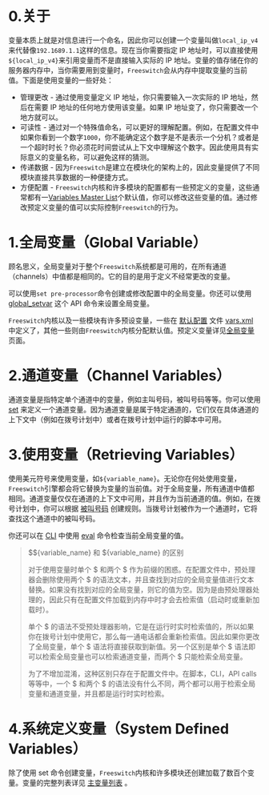 # 0.关于

变量本质上就是对信息进行一个命名，因此你可以创建一个变量叫做``local_ip_v4``来代替像``192.1689.1.1``这样的信息。现在当你需要指定 IP 地址时，可以直接使用``${local_ip_v4}``来引用变量而不是直接输入实际的 IP 地址。变量的值存储在你的服务器内存中，当你需要用到变量时，``Freeswitch``会从内存中提取变量的当前值。下面是使用变量的一些好处：

- 管理更改 - 通过使用变量定义 IP 地址，你只需要输入一次实际的 IP 地址，然后在需要 IP 地址的任何地方使用该变量。如果 IP 地址变了，你只需要改一个地方就可以。
- 可读性 - 通过对一个特殊值命名，可以更好的理解配置。例如，在配置文件中如果你看到一个数字``1000``，你不能确定这个数字是不是表示一个分机？或者是一个超时时长？你必须花时间尝试从上下文中理解这个数字。因此使用具有实际意义的变量名称，可以避免这样的猜测。
- 传递数据 - 因为``Freeswitch``是建立在模块化的架构上的，因此变量提供了不同模块直接共享数据的一种便捷方式。
- 方便配置 - ``Freeswitch``内核和许多模块的配置都有一些预定义的变量，这些通常都有一[Variables Master List](https://freeswitch.org/confluence/display/FREESWITCH/Variables+Master+List)个默认值，你可以修改这些变量的值。通过修改预定义变量的值可以实际控制``Freeswitch``的行为。

# 1.全局变量（Global Variable）

顾名思义，全局变量对于整个``Freeswitch``系统都是可用的，在所有通道（channels）中值都是相同的。它的目的是用于定义不经常更改的变量。

可以使用``set pre-processor``命令创建或修改配置中的全局变量。你还可以使用  [global_setvar](../../Modules/mod_commands.md) 这个 API 命令来设置全局变量。

``Freeswitch``内核以及一些模块有许多预设变量，一些在 [默认配置](../../Configuration/Default_Configuration.md) 文件 [vars.xml](../../Configuration/Configuring_FreeSWITCH/vars.xml.md) 中定义了，其他一些则由``Freeswitch``内核分配默认值。预定义变量详见[全局变量](Global_Variables.md) 页面。

# 2.通道变量（Channel Variables）

通道变量是指特定单个通道中的变量，例如主叫号码，被叫号码等等。你可以使用  [set](../../Modules/mod_dptools/mod_dptools_set.md)  来定义一个通道变量。因为通道变量是属于特定通道的，它们仅在具体通道的上下文中（例如在拨号计划中）或者在拨号计划中运行的脚本中可用。

# 3.使用变量（Retrieving Variables）

使用美元符号来使用变量，如``${variable_name}``。无论你在何处使用变量，``Freeswitch``引擎都会将它替换为变量的当前值。对于全局变量，所有通道中值都相同。通道变量仅仅在通道的上下文中可用，并且作为当前通道的值。例如，在拨号计划中，你可以根据 [被叫号码](../../Dialplan/Variables_Master_List.md) 创建规则。当拨号计划被作为一个通道时，它将查找这个通道中的被叫号码。

你还可以在 [CLI](../Client_and_Developer_Interfaces/Command-Line_Interface_fs_cli.md) 中使用  [eval](../../Modules/mod_dptools/mod_dptools_set.md)  命令检查当前全局变量的值。


> $${variable_name} 和 ${variable_name} 的区别
>
>对于使用变量时单个 $ 和两个 $ 作为前缀的困惑。在配置文件中，预处理器会删除使用两个 $ 的语法文本，并且查找到对应的全局变量值进行文本替换。如果没有找到对应的全局变量，则它的值为空。因为是由预处理器处理的，因此只有在配置文件加载到内存中时才会去检索值（启动时或重新加载时）。
>
>单个 $ 的语法不受预处理器影响，它是在运行时实时检索值的，所以如果你在拨号计划中使用它，那么每一通电话都会重新检索值。因此如果你更改了全局变量，单个 $ 语法将直接获取到新值。另一个区别是单个 $ 语法即可以检索全局变量也可以检索通道变量，而两个 $ 只能检索全局变量。
>
>为了不增加混淆，这种区别只存在于配置文件中。在脚本，CLI，API calls等等中，一个 $ 和两个 $ 的语法没有什么不同，两个都可以用于检索全局变量和通道变量，并且都是运行时实时检索。


# 4.系统定义变量（System Defined Variables）

除了使用 set 命令创建变量，``Freeswitch``内核和许多模块还创建加载了数百个变量。变量的完整列表详见 [主变量列表](../../Dialplan/Variables_Master_List.md) 。